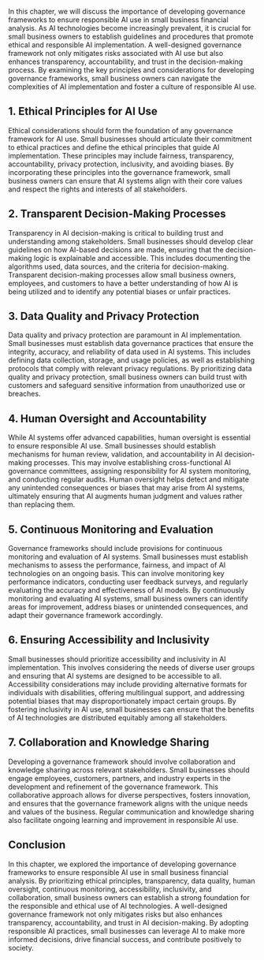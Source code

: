 
In this chapter, we will discuss the importance of developing governance frameworks to ensure responsible AI use in small business financial analysis. As AI technologies become increasingly prevalent, it is crucial for small business owners to establish guidelines and procedures that promote ethical and responsible AI implementation. A well-designed governance framework not only mitigates risks associated with AI use but also enhances transparency, accountability, and trust in the decision-making process. By examining the key principles and considerations for developing governance frameworks, small business owners can navigate the complexities of AI implementation and foster a culture of responsible AI use.

## 1\. Ethical Principles for AI Use

Ethical considerations should form the foundation of any governance framework for AI use. Small businesses should articulate their commitment to ethical practices and define the ethical principles that guide AI implementation. These principles may include fairness, transparency, accountability, privacy protection, inclusivity, and avoiding biases. By incorporating these principles into the governance framework, small business owners can ensure that AI systems align with their core values and respect the rights and interests of all stakeholders.

## 2\. Transparent Decision-Making Processes

Transparency in AI decision-making is critical to building trust and understanding among stakeholders. Small businesses should develop clear guidelines on how AI-based decisions are made, ensuring that the decision-making logic is explainable and accessible. This includes documenting the algorithms used, data sources, and the criteria for decision-making. Transparent decision-making processes allow small business owners, employees, and customers to have a better understanding of how AI is being utilized and to identify any potential biases or unfair practices.

## 3\. Data Quality and Privacy Protection

Data quality and privacy protection are paramount in AI implementation. Small businesses must establish data governance practices that ensure the integrity, accuracy, and reliability of data used in AI systems. This includes defining data collection, storage, and usage policies, as well as establishing protocols that comply with relevant privacy regulations. By prioritizing data quality and privacy protection, small business owners can build trust with customers and safeguard sensitive information from unauthorized use or breaches.

## 4\. Human Oversight and Accountability

While AI systems offer advanced capabilities, human oversight is essential to ensure responsible AI use. Small businesses should establish mechanisms for human review, validation, and accountability in AI decision-making processes. This may involve establishing cross-functional AI governance committees, assigning responsibility for AI system monitoring, and conducting regular audits. Human oversight helps detect and mitigate any unintended consequences or biases that may arise from AI systems, ultimately ensuring that AI augments human judgment and values rather than replacing them.

## 5\. Continuous Monitoring and Evaluation

Governance frameworks should include provisions for continuous monitoring and evaluation of AI systems. Small businesses must establish mechanisms to assess the performance, fairness, and impact of AI technologies on an ongoing basis. This can involve monitoring key performance indicators, conducting user feedback surveys, and regularly evaluating the accuracy and effectiveness of AI models. By continuously monitoring and evaluating AI systems, small business owners can identify areas for improvement, address biases or unintended consequences, and adapt their governance framework accordingly.

## 6\. Ensuring Accessibility and Inclusivity

Small businesses should prioritize accessibility and inclusivity in AI implementation. This involves considering the needs of diverse user groups and ensuring that AI systems are designed to be accessible to all. Accessibility considerations may include providing alternative formats for individuals with disabilities, offering multilingual support, and addressing potential biases that may disproportionately impact certain groups. By fostering inclusivity in AI use, small businesses can ensure that the benefits of AI technologies are distributed equitably among all stakeholders.

## 7\. Collaboration and Knowledge Sharing

Developing a governance framework should involve collaboration and knowledge sharing across relevant stakeholders. Small businesses should engage employees, customers, partners, and industry experts in the development and refinement of the governance framework. This collaborative approach allows for diverse perspectives, fosters innovation, and ensures that the governance framework aligns with the unique needs and values of the business. Regular communication and knowledge sharing also facilitate ongoing learning and improvement in responsible AI use.

## Conclusion

In this chapter, we explored the importance of developing governance frameworks to ensure responsible AI use in small business financial analysis. By prioritizing ethical principles, transparency, data quality, human oversight, continuous monitoring, accessibility, inclusivity, and collaboration, small business owners can establish a strong foundation for the responsible and ethical use of AI technologies. A well-designed governance framework not only mitigates risks but also enhances transparency, accountability, and trust in AI decision-making. By adopting responsible AI practices, small businesses can leverage AI to make more informed decisions, drive financial success, and contribute positively to society.
